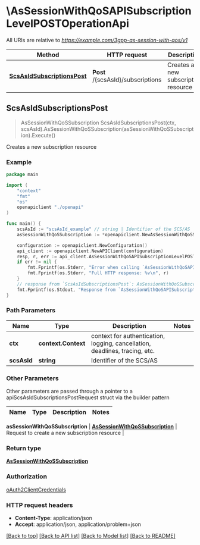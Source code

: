 # \AsSessionWithQoSAPISubscriptionLevelPOSTOperationApi

All URIs are relative to *https://example.com/3gpp-as-session-with-qos/v1*

Method | HTTP request | Description
------------- | ------------- | -------------
[**ScsAsIdSubscriptionsPost**](AsSessionWithQoSAPISubscriptionLevelPOSTOperationApi.md#ScsAsIdSubscriptionsPost) | **Post** /{scsAsId}/subscriptions | Creates a new subscription resource



## ScsAsIdSubscriptionsPost

> AsSessionWithQoSSubscription ScsAsIdSubscriptionsPost(ctx, scsAsId).AsSessionWithQoSSubscription(asSessionWithQoSSubscription).Execute()

Creates a new subscription resource

### Example

```go
package main

import (
    "context"
    "fmt"
    "os"
    openapiclient "./openapi"
)

func main() {
    scsAsId := "scsAsId_example" // string | Identifier of the SCS/AS
    asSessionWithQoSSubscription := *openapiclient.NewAsSessionWithQoSSubscription("NotificationDestination_example") // AsSessionWithQoSSubscription | Request to create a new subscription resource

    configuration := openapiclient.NewConfiguration()
    api_client := openapiclient.NewAPIClient(configuration)
    resp, r, err := api_client.AsSessionWithQoSAPISubscriptionLevelPOSTOperationApi.ScsAsIdSubscriptionsPost(context.Background(), scsAsId).AsSessionWithQoSSubscription(asSessionWithQoSSubscription).Execute()
    if err != nil {
        fmt.Fprintf(os.Stderr, "Error when calling `AsSessionWithQoSAPISubscriptionLevelPOSTOperationApi.ScsAsIdSubscriptionsPost``: %v\n", err)
        fmt.Fprintf(os.Stderr, "Full HTTP response: %v\n", r)
    }
    // response from `ScsAsIdSubscriptionsPost`: AsSessionWithQoSSubscription
    fmt.Fprintf(os.Stdout, "Response from `AsSessionWithQoSAPISubscriptionLevelPOSTOperationApi.ScsAsIdSubscriptionsPost`: %v\n", resp)
}
```

### Path Parameters


Name | Type | Description  | Notes
------------- | ------------- | ------------- | -------------
**ctx** | **context.Context** | context for authentication, logging, cancellation, deadlines, tracing, etc.
**scsAsId** | **string** | Identifier of the SCS/AS | 

### Other Parameters

Other parameters are passed through a pointer to a apiScsAsIdSubscriptionsPostRequest struct via the builder pattern


Name | Type | Description  | Notes
------------- | ------------- | ------------- | -------------

 **asSessionWithQoSSubscription** | [**AsSessionWithQoSSubscription**](AsSessionWithQoSSubscription.md) | Request to create a new subscription resource | 

### Return type

[**AsSessionWithQoSSubscription**](AsSessionWithQoSSubscription.md)

### Authorization

[oAuth2ClientCredentials](../README.md#oAuth2ClientCredentials)

### HTTP request headers

- **Content-Type**: application/json
- **Accept**: application/json, application/problem+json

[[Back to top]](#) [[Back to API list]](../README.md#documentation-for-api-endpoints)
[[Back to Model list]](../README.md#documentation-for-models)
[[Back to README]](../README.md)


